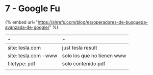 # 7 - Google Fu

{% embed url="https://ahrefs.com/blog/es/operadores-de-busqueda-avanzada-de-google/" %}

| - | - |
| :--- | :--- |
| site: tesla.com | just tesla result |
| site: tesla.com -www | solo los que no tienen www |
| filetype: pdf | solo contenido pdf |
|  |  |



